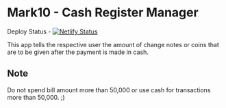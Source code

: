 # Mark10 - Cash Register Manager 
Deploy Status - [![Netlify Status](https://api.netlify.com/api/v1/badges/1c9769ba-a074-4c9b-aa5f-067768bda626/deploy-status)](https://app.netlify.com/sites/neogcamp-mark10/deploys)

This app tells the respective user the amount of change notes or coins that are to be given after the payment is made in cash.

## Note

Do not spend bill amount more than 50,000 or use cash for transactions more than 50,000. ;)
